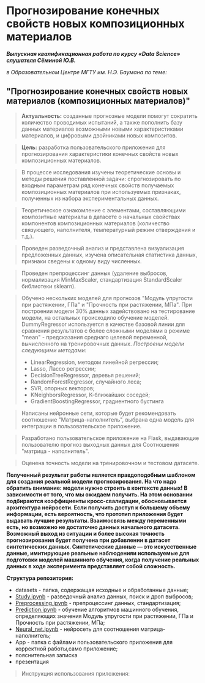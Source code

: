 # Прогнозирование конечных свойств новых композиционных материалов

***Выпускная квалификационная работа по курсу «Data Science» слушателя Сёминой Ю.В.***

*в Образовательном Центре МГТУ им. Н.Э. Баумана по теме:*

## **"Прогнозирование конечных свойств новых материалов (композиционных материалов)"**

>**Актуальность:** созданные прогнозные модели помогут сократить количество проводимых испытаний, а также пополнить базу данных материалов возможными новыми характеристиками материалов, и цифровыми двойниками новых композитов.

>**Цель:** разработка пользовательского приложения для прогнозирования характеристики конечных свойств новых композиционных материалов.

>В процессе исследования изучены теоретические основы и методы решения поставленной задачи: спрогнозировать по входным параметрам ряд конечных свойств получаемых композиционных материалов при используемых признаках, полученных из набора экспериментальных данных.

>Теоретическое ознакомление с элементами, составляющими композитные материалы в датасете о начальных свойствах компонентов композиционных материалов (количество связующего, наполнителя, температурный режим отверждения и т.д.).

>Проведен разведочный анализ и представлена визуализация предложенных данных, изучена описательная статистика данных, признаки сведены к одному виду численных.

>Проведен препроцессинг данных (удаление выбросов, нормализация MinMaxScaler, стандартизация StandardScaler библиотеки sklearn).

>Обучено нескольких моделей для прогнозов "Модуль упругости при растяжении, ГПа" и "Прочность при растяжении, МПа". При построении модели 30% данных задействовано на тестирование модели, на остальных происходило обучение моделей.
DummyRegressor используется в качестве базовой линии для сравнения результатов с более сложными моделями в режиме "mean" - предсказания среднаго целевой переменной, вычисленного на тренировочных данных.
>*Построены модели следующими методами:*
>* LinearRegression, методом линейной регрессии;
>* Lasso, Лассо регрессии;
>* DecisionTreeRegressor, деревья решений;
>* RandomForestRegressor, случайного леса;
>* SVR, опорных векторов;
>* KNeighborsRegressor, К-ближайших соседей;
>* GradientBoostingRegressor, градиентного бустинга

>Написаны нейронные сети, которые будет рекомендовать соотношение "Матрица-наполнитель", выбрана одна модель для интеграции в пользовательское приложение.

>Разработано пользовательское приложение на Flask, выдавающие пользователю прогноз выходных данных для Соотношения "матрица - наполнитель".

>Оценена точность модели на тренировочном и тестовом датасете.

**Полученный результат работы является правдоподобным шаблоном для создания реальной модели прогнозирования. На что надо обратить внимание: модели нужно строить в контексте данных! В зависимости от того, что мы ожидаем получить. На этом основании подбираются коэффициенты кросс-свалидации, обосновывается архитектура нейросети. Если получить доступ к большему объему информации, есть вероятность, что прототип приложения будет выдавать лучшие результаты. Взаимосвязь между переменными есть, но возможно не достаточно данных начального датасета. Возможный выход из ситуации и более высокая точность прогнозирования будет получена при добавлении в датасет синтетических данных.
Синтетические данные — это искусственные данные, имитирующие реальные наблюденияи используемые для подготовки моделей машинного обучения, когда получение реальных данных в ходе эксперимента представляет собой сложность.**


**Структура репозитория:**
* datasets - папка, содержащая исходные и обработанные данные;
* [Study.ipynb](/Study.ipynb) - разведочный анализ данных, поиск и дроп выбросов;
* [Preprocessing.ipynb](/Preprocessing.ipynb) - препроцессинг данных, стандартизация;
* [Prediction.ipynb](Prediction.ipynb) - обучение алгоритмов машинного обучения, определяющих значения Модуль упругости при растяжении, ГПа и Прочность при растяжении, МПа;
* [Neural_net.ipynb](/Neural_net.ipynb) - нейросеть для соотношения матрица-наполнитель;
* App - папка с файлами пользовательского приложения для корректной работы,само приложение;
* пояснительная записка
* презентация

>Инструкция использования приложения:
 





